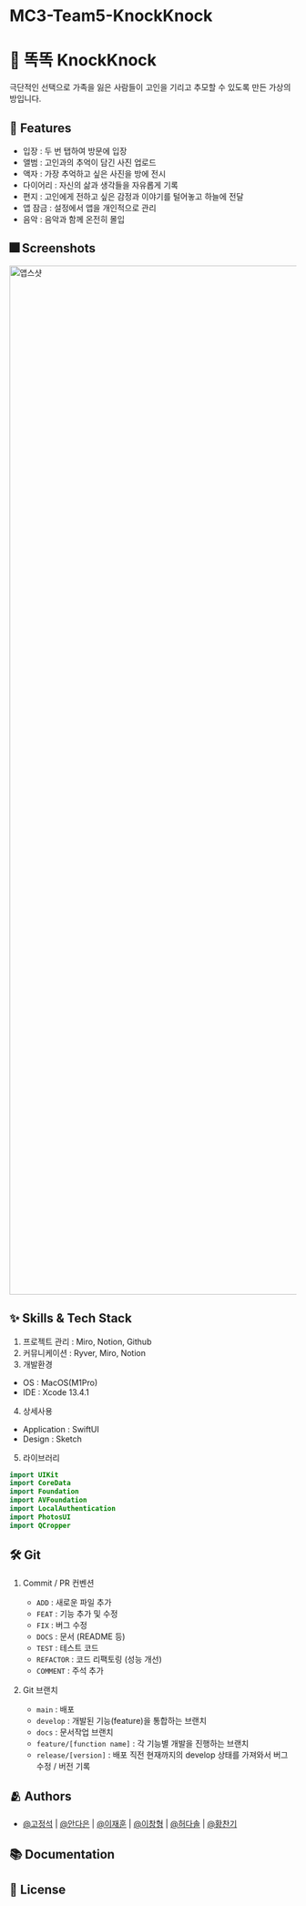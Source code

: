 # MC3-Team5-KnockKnock


# :iphone: 똑똑 KnockKnock

극단적인 선택으로 가족을 잃은 사람들이 고인을 기리고 추모할 수 있도록 만든 가상의 방입니다.


## :pushpin: Features

- 입장 : 두 번 탭하여 방문에 입장
- 앨범 : 고인과의 추억이 담긴 사진 업로드
- 액자 : 가장 추억하고 싶은 사진을 방에 전시
- 다이어리 : 자신의 삶과 생각들을 자유롭게 기록
- 편지 : 고인에게 전하고 싶은 감정과 이야기를 털어놓고 하늘에 전달
- 앱 잠금 : 설정에서 앱을 개인적으로 관리
- 음악 : 음악과 함께 온전히 몰입


## :fireworks: Screenshots

<img width="1808" alt="앱스샷" src="https://user-images.githubusercontent.com/96890040/182547411-d2189c81-0a0d-4b45-b5a0-372df5c3a83b.png">


## :sparkles: Skills & Tech Stack

1. 프로젝트 관리 : Miro, Notion, Github
2. 커뮤니케이션 : Ryver, Miro, Notion
3. 개발환경
- OS : MacOS(M1Pro)
- IDE : Xcode 13.4.1
4. 상세사용
- Application : SwiftUI
- Design : Sketch
5. 라이브러리
```swift
import UIKit
import CoreData
import Foundation
import AVFoundation
import LocalAuthentication
import PhotosUI
import QCropper
```


## :hammer_and_wrench: Git

1. Commit / PR 컨벤션
    - `ADD` : 새로운 파일 추가
    - `FEAT` : 기능 추가 및 수정
    - `FIX` : 버그 수정
    - `DOCS` : 문서 (README 등)
    - `TEST` : 테스트 코드
    - `REFACTOR` : 코드 리팩토링 (성능 개선)
    - `COMMENT` : 주석 추가

2. Git 브랜치
    - `main` : 배포
    - `develop` : 개발된 기능(feature)을 통합하는 브랜치
    - `docs` : 문서작업 브랜치
    - `feature/[function name]` : 각 기능별 개발을 진행하는 브랜치
    - `release/[version]` : 배포 직전 현재까지의 develop 상태를 가져와서 버그 수정 / 버전 기록


## :people_hugging: Authors

- [@고정석](https://github.com/gojeongseog) | [@안다은](https://github.com/dana0315) | [@이재훈](https://github.com/jaehoon9186) | [@이창형](https://github.com/LeeChangHyeong) | [@허다솔](https://github.com/hurdasol98) | [@황찬기](https://github.com/DevMizeKR)


## :books: Documentation


## :lock_with_ink_pen: License

